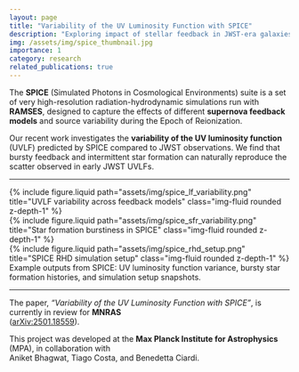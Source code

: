 ```yaml
---
layout: page
title: "Variability of the UV Luminosity Function with SPICE"
description: "Exploring impact of stellar feedback in JWST-era galaxies."
img: /assets/img/spice_thumbnail.jpg
importance: 1
category: research
related_publications: true
---
```


The **SPICE** (Simulated Photons in Cosmological Environments) suite is a set of very high-resolution radiation-hydrodynamic simulations run with **RAMSES**, designed to capture the effects of different **supernova feedback models** and source variability during the Epoch of Reionization.

Our recent work investigates the **variability of the UV luminosity function** (UVLF) predicted by SPICE compared to JWST observations. We find that bursty feedback and intermittent star formation can naturally reproduce the scatter observed in early JWST UVLFs.

---

<div class="row">
  <div class="col-sm mt-3 mt-md-0">
    {% include figure.liquid path="assets/img/spice_lf_variability.png" title="UVLF variability across feedback models" class="img-fluid rounded z-depth-1" %}
  </div>
  <div class="col-sm mt-3 mt-md-0">
    {% include figure.liquid path="assets/img/spice_sfr_variability.png" title="Star formation burstiness in SPICE" class="img-fluid rounded z-depth-1" %}
  </div>
  <div class="col-sm mt-3 mt-md-0">
    {% include figure.liquid path="assets/img/spice_rhd_setup.png" title="SPICE RHD simulation setup" class="img-fluid rounded z-depth-1" %}
  </div>
</div>

<div class="caption">
  Example outputs from SPICE: UV luminosity function variance, bursty star formation histories, and simulation setup snapshots.
</div>

---

The paper, *“Variability of the UV Luminosity Function with SPICE”*, is currently in review for **MNRAS**  
([arXiv:2501.18559](https://arxiv.org/abs/2501.18559)).

This project was developed at the **Max Planck Institute for Astrophysics** (MPA), in collaboration with  
Aniket Bhagwat, Tiago Costa, and Benedetta Ciardi.
